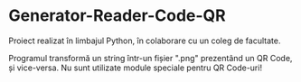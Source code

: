 # Generator-Reader-Code-QR
Proiect realizat în limbajul Python, în colaborare cu un coleg de facultate.

Programul transformă un string într-un fișier ".png" prezentând un QR Code, și vice-versa. Nu sunt utilizate module speciale pentru QR Code-uri!
